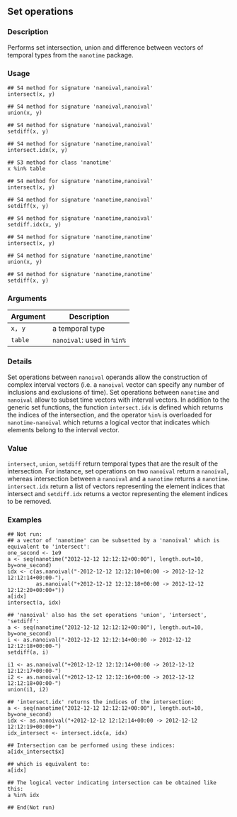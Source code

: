 ## Set operations

### Description

Performs set intersection, union and difference between vectors of
temporal types from the `nanotime` package.

### Usage

    ## S4 method for signature 'nanoival,nanoival'
    intersect(x, y)
    
    ## S4 method for signature 'nanoival,nanoival'
    union(x, y)
    
    ## S4 method for signature 'nanoival,nanoival'
    setdiff(x, y)
    
    ## S4 method for signature 'nanotime,nanoival'
    intersect.idx(x, y)
    
    ## S3 method for class 'nanotime'
    x %in% table
    
    ## S4 method for signature 'nanotime,nanoival'
    intersect(x, y)
    
    ## S4 method for signature 'nanotime,nanoival'
    setdiff(x, y)
    
    ## S4 method for signature 'nanotime,nanoival'
    setdiff.idx(x, y)
    
    ## S4 method for signature 'nanotime,nanotime'
    intersect(x, y)
    
    ## S4 method for signature 'nanotime,nanotime'
    union(x, y)
    
    ## S4 method for signature 'nanotime,nanotime'
    setdiff(x, y)

### Arguments

| Argument | Description                |
| -------- | -------------------------- |
| `x, y`   | a temporal type            |
| `table`  | `nanoival`: used in `%in%` |

### Details

Set operations between `nanoival` operands allow the construction of
complex interval vectors (i.e. a `nanoival` vector can specify any
number of inclusions and exclusions of time). Set operations between
`nanotime` and `nanoival` allow to subset time vectors with interval
vectors. In addition to the generic set functions, the function
`intersect.idx` is defined which returns the indices of the
intersection, and the operator `%in%` is overloaded for
`nanotime-nanoival` which returns a logical vector that indicates which
elements belong to the interval vector.

### Value

`intersect`, `union`, `setdiff` return temporal types that are the
result of the intersection. For instance, set operations on two
`nanoival` return a `nanoival`, whereas intersection between a
`nanoival` and a `nanotime` returns a `nanotime`. `intersect.idx` return
a list of vectors representing the element indices that intersect and
`setdiff.idx` returns a vector representing the element indices to be
removed.

### Examples

    ## Not run: 
    ## a vector of 'nanotime' can be subsetted by a 'nanoival' which is equivalent to 'intersect':
    one_second <- 1e9
    a <- seq(nanotime("2012-12-12 12:12:12+00:00"), length.out=10, by=one_second)
    idx <- c(as.nanoival("-2012-12-12 12:12:10+00:00 -> 2012-12-12 12:12:14+00:00-"),
             as.nanoival("+2012-12-12 12:12:18+00:00 -> 2012-12-12 12:12:20+00:00+"))
    a[idx]
    intersect(a, idx)
    
    ## 'nanoival' also has the set operations 'union', 'intersect', 'setdiff':
    a <- seq(nanotime("2012-12-12 12:12:12+00:00"), length.out=10, by=one_second)
    i <- as.nanoival("-2012-12-12 12:12:14+00:00 -> 2012-12-12 12:12:18+00:00-")
    setdiff(a, i)
    
    i1 <- as.nanoival("+2012-12-12 12:12:14+00:00 -> 2012-12-12 12:12:17+00:00-")
    i2 <- as.nanoival("+2012-12-12 12:12:16+00:00 -> 2012-12-12 12:12:18+00:00-")
    union(i1, i2)
    
    ## 'intersect.idx' returns the indices of the intersection:
    a <- seq(nanotime("2012-12-12 12:12:12+00:00"), length.out=10, by=one_second)
    idx <- as.nanoival("+2012-12-12 12:12:14+00:00 -> 2012-12-12 12:12:19+00:00+")
    idx_intersect <- intersect.idx(a, idx)
    
    ## Intersection can be performed using these indices:
    a[idx_intersect$x]
    
    ## which is equivalent to:
    a[idx]
    
    ## The logical vector indicating intersection can be obtained like this:
    a %in% idx
    
    ## End(Not run)
